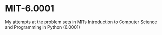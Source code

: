# MIT-6.0001
My attempts at the problem sets in MITs Introduction to Computer Science and Programming in Python (6.0001)
